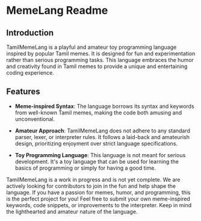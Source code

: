 # MemeLang Readme

## Introduction

TamilMemeLang is a playful and amateur toy programming language inspired by popular Tamil memes. It is designed for fun and experimentation rather than serious programming tasks. This language embraces the humor and creativity found in Tamil memes to provide a unique and entertaining coding experience.

## Features

- **Meme-inspired Syntax**: The language borrows its syntax and keywords from well-known Tamil memes, making the code both amusing and unconventional.

- **Amateur Approach**: TamilMemeLang does not adhere to any standard parser, lexer, or interpreter rules. It follows a laid-back and amateurish design, prioritizing enjoyment over strict language specifications.

- **Toy Programming Language**: This language is not meant for serious development. It's a toy language that can be used for learning the basics of programming or simply for having a good time.

TamilMemeLang is a work in progress and is not yet complete. We are actively looking for contributors to join in the fun and help shape the language. If you have a passion for memes, humor, and programming, this is the perfect project for you! Feel free to submit your own meme-inspired keywords, code snippets, or improvements to the interpreter. Keep in mind the lighthearted and amateur nature of the language.
